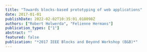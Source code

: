 ```yaml
---
title: "Towards blocks-based prototyping of web applications"
date: 2017-01-01
publishDate: 2022-02-02T10:35:01.018098Z
authors: ["Robert Holwerda", "Felienne Hermans"]
publication_types: ["1"]
abstract: ""
featured: false
publication: "*2017 IEEE Blocks and Beyond Workshop (B&B)*"
---
```


